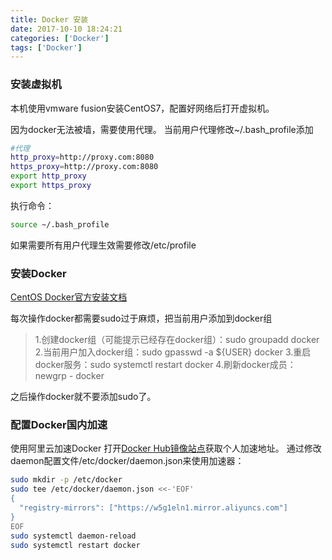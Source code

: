 ```yaml
---
title: Docker 安装
date: 2017-10-10 18:24:21
categories: ['Docker']
tags: ['Docker']
---
```


### 安装虚拟机
本机使用vmware fusion安装CentOS7，配置好网络后打开虚拟机。

因为docker无法被墙，需要使用代理。
当前用户代理修改~/.bash_profile添加
```sh
#代理
http_proxy=http://proxy.com:8080
https_proxy=http://proxy.com:8080
export http_proxy
export https_proxy
```
执行命令：
```sh
source ~/.bash_profile
```
如果需要所有用户代理生效需要修改/etc/profile

### 安装Docker
[CentOS Docker官方安装文档](https://docs.docker.com/engine/installation/linux/docker-ce/centos/)

每次操作docker都需要sudo过于麻烦，把当前用户添加到docker组
> 1.创建docker组（可能提示已经存在docker组）：sudo groupadd docker
> 2.当前用户加入docker组：sudo gpasswd -a ${USER} docker
> 3.重启docker服务：sudo systemctl restart docker
> 4.刷新docker成员：newgrp - docker

之后操作docker就不要添加sudo了。

### 配置Docker国内加速
使用阿里云加速Docker
打开[Docker Hub镜像站点](https://cr.console.aliyun.com/#/accelerator)获取个人加速地址。
通过修改daemon配置文件/etc/docker/daemon.json来使用加速器：
```sh
sudo mkdir -p /etc/docker
sudo tee /etc/docker/daemon.json <<-'EOF'
{
  "registry-mirrors": ["https://w5g1eln1.mirror.aliyuncs.com"]
}
EOF
sudo systemctl daemon-reload
sudo systemctl restart docker
```

